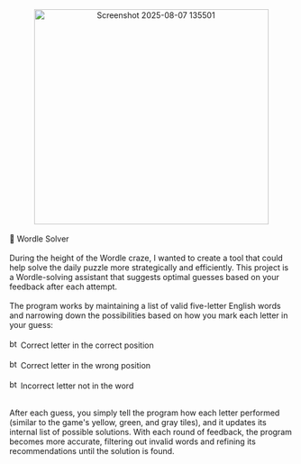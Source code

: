 <div  align=center >
  <img width="416" height="382" alt="Screenshot 2025-08-07 135501" src="https://github.com/user-attachments/assets/30c45349-38c8-40aa-abe3-61ee1c24627e"/>
</div>
<br/>
🧠 Wordle Solver
<br/><br/>
During the height of the Wordle craze, I wanted to create a tool that could help solve the daily puzzle more strategically and efficiently. This project is a Wordle-solving assistant that suggests optimal guesses based on your feedback after each attempt.
<br/><br/>
The program works by maintaining a list of valid five-letter English words and narrowing down the possibilities based on how you mark each letter in your guess:
<br/><br/>
<img width="16" height="16" alt="btn_Correct" src="https://github.com/user-attachments/assets/5b2ba9be-d05f-4aa1-9b67-a138b0e4a59f" />
Correct letter in the correct position
<br/><br/>
<img width="16" height="16" alt="btn_WrongPlace" src="https://github.com/user-attachments/assets/2e462115-eb07-4e2b-b277-267211a047d5" />
Correct letter in the wrong position
<br/><br/>
<img width="16" height="16" alt="btn_Incorrect" src="https://github.com/user-attachments/assets/bfc62b83-8d94-4fd7-ac9e-19bb65befff1" />
Incorrect letter not in the word
<br/><br/>

After each guess, you simply tell the program how each letter performed (similar to the game's yellow, green, and gray tiles), and it updates its internal list of possible solutions. With each round of feedback, the program becomes more accurate, filtering out invalid words and refining its recommendations until the solution is found.


